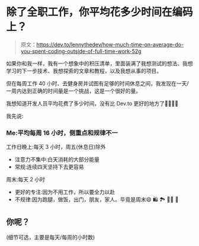 # 除了全职工作，你平均花多少时间在编码上？

> 原文：<https://dev.to/lennythedev/how-much-time-on-average-do-you-spent-coding-outside-of-full-time-work-52g>

如果你和我一样，我有一个想象中的积压清单，里面装满了我想测试的想法、我想学习的下一步技术、我想探索的文章和教程，以及我想从事的项目。

但在每周工作 40 小时、去健身房并试图有足够的时间休息之间，我发现在一天/一周内达到正确的时间量是一个挑战，这是一个很好的量。

我想知道开发人员平均花费了多少时间，没有比 Dev.to 更好的地方了👨‍💻👩‍💻

我先说:

### Me:平均每周 16 小时，侧重点和规律不一

工作日晚上:每天 3 小时，周五(休息日)除外

*   注意力不集中:白天消耗的大部分能量
*   常规:连续四天坚持下去更容易

周末:每天 2 小时

*   更好的专注:因为不用工作，所以要全力以赴
*   不规律:因为跑腿，做饭，出门，朋友，家人。毕竟是周末😄 🛍️ 🏞️ 🚴‍♂️ 🏀

## 你呢？

(细节可选，主要是每天/每周的小时数)